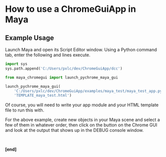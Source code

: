 # How to use a ChromeGuiApp in Maya

## Example Usage

Launch Maya and open its Script Editor window. Using a Python command tab, enter the following and lines execute.

```python
import sys
sys.path.append('C:/Users/pxlc/dev/ChromeGuiApp/dcc')

from maya_chromegui import launch_pychrome_maya_gui

launch_pychrome_maya_gui(
	'C:/Users/pxlc/dev/ChromeGuiApp/examples/maya_test/maya_test_app.py',
    'TEMPLATE_maya_test.html')
```

Of course, you will need to write your app module and your HTML template file to run this with.

For the above example, create new objects in your Maya scene and select a few of them in whatever order, then click on the button on the Chrome GUI and look at the output that shows up in the DEBUG console window.

<br/>

**[end]**
